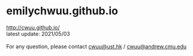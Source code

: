 # emilychwuu.github.io
http://cwuu.github.io/</br>
latest update: 2021/05/03</br>
</br>
For any question, please contact cwuu@ust.hk / cwuu@andrew.cmu.edu
